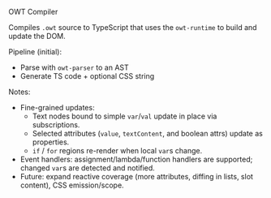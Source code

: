 OWT Compiler

Compiles `.owt` source to TypeScript that uses the `owt-runtime` to build and update the DOM.

Pipeline (initial):
- Parse with `owt-parser` to an AST
- Generate TS code + optional CSS string

Notes:
- Fine-grained updates:
  - Text nodes bound to simple `var`/`val` update in place via subscriptions.
  - Selected attributes (`value`, `textContent`, and boolean attrs) update as properties.
  - `if` / `for` regions re-render when local `var`s change.
- Event handlers: assignment/lambda/function handlers are supported; changed `var`s are detected and notified.
- Future: expand reactive coverage (more attributes, diffing in lists, slot content), CSS emission/scope.
